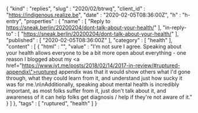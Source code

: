{
  "kind" : "replies",
  "slug" : "2020/02/btrwq",
  "client_id" : "https://indigenous.realize.be",
  "date" : "2020-02-05T08:36:00Z",
  "h" : "h-entry",
  "properties" : {
    "name" : [ "Reply to https://sneak.berlin/20200204/dont-talk-about-your-health/" ],
    "in-reply-to" : [ "https://sneak.berlin/20200204/dont-talk-about-your-health/" ],
    "published" : [ "2020-02-05T08:36:00Z" ],
    "category" : [ "health" ],
    "content" : [ {
      "html" : "",
      "value" : "I'm not sure I agree. Speaking about your health allows everyone to be a bit more open about everything - one reason I blogged about my <a href=\"https://www.jvt.me/posts/2018/02/14/2017-in-review/#ruptured-appendix\">ruptured appendix</a> was that it would show others what I'd gone through, what they could learn from it, and understand just how sucky it was for me.\n\nAdditionally, speaking about mental health is incredibly important, as most folks suffer from it, just don't talk about it, and awareness of it can help folks get diagnosis / help if they're not aware of it."
    } ]
  },
  "tags" : [ "ruptured", "health" ]
}
